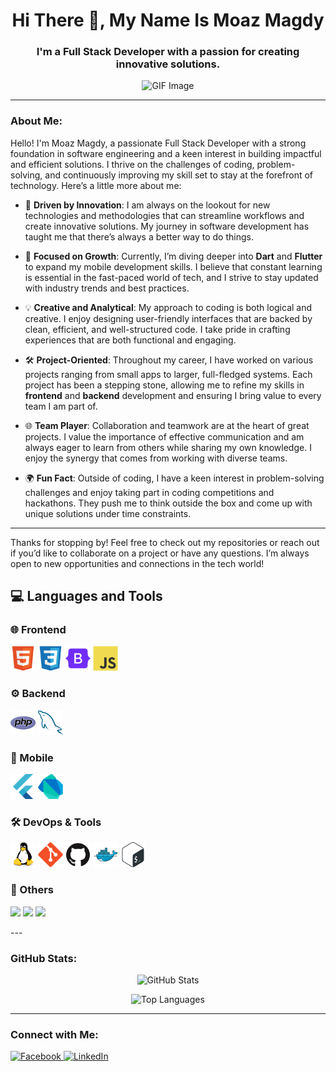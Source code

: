 <h1 align="center">Hi There 👋, My Name Is Moaz Magdy</h1>
<h3 align="center">I'm a Full Stack Developer with a passion for creating innovative solutions.</h3>

<p align="center">
  <img src="https://user-images.githubusercontent.com/yourusername/yourimage.gif" alt="GIF Image" width="400"/>
</p>

---

### About Me:

Hello! I'm Moaz Magdy, a passionate Full Stack Developer with a strong foundation in software engineering and a keen interest in building impactful and efficient solutions. I thrive on the challenges of coding, problem-solving, and continuously improving my skill set to stay at the forefront of technology. Here’s a little more about me:

- 🚀 **Driven by Innovation**: I am always on the lookout for new technologies and methodologies that can streamline workflows and create innovative solutions. My journey in software development has taught me that there’s always a better way to do things.
  
- 🎯 **Focused on Growth**: Currently, I’m diving deeper into **Dart** and **Flutter** to expand my mobile development skills. I believe that constant learning is essential in the fast-paced world of tech, and I strive to stay updated with industry trends and best practices.

- 💡 **Creative and Analytical**: My approach to coding is both logical and creative. I enjoy designing user-friendly interfaces that are backed by clean, efficient, and well-structured code. I take pride in crafting experiences that are both functional and engaging.

- 🛠️ **Project-Oriented**: Throughout my career, I have worked on various projects ranging from small apps to larger, full-fledged systems. Each project has been a stepping stone, allowing me to refine my skills in **frontend** and **backend** development and ensuring I bring value to every team I am part of.

- 🌐 **Team Player**: Collaboration and teamwork are at the heart of great projects. I value the importance of effective communication and am always eager to learn from others while sharing my own knowledge. I enjoy the synergy that comes from working with diverse teams.

- 🌍 **Fun Fact**: Outside of coding, I have a keen interest in problem-solving challenges and enjoy taking part in coding competitions and hackathons. They push me to think outside the box and come up with unique solutions under time constraints.

---

Thanks for stopping by! Feel free to check out my repositories or reach out if you’d like to collaborate on a project or have any questions. I’m always open to new opportunities and connections in the tech world!


## 💻 Languages and Tools  

### 🌐 Frontend  
<p align="left">
  <img src="https://raw.githubusercontent.com/devicons/devicon/master/icons/html5/html5-original.svg" width="40"/> 
  <img src="https://raw.githubusercontent.com/devicons/devicon/master/icons/css3/css3-original.svg" width="40"/> 
  <img src="https://raw.githubusercontent.com/devicons/devicon/master/icons/bootstrap/bootstrap-plain.svg" width="40"/> 
  <img src="https://raw.githubusercontent.com/devicons/devicon/master/icons/javascript/javascript-original.svg" width="40"/> 
</p>

### ⚙️ Backend  
<p align="left">
  <img src="https://raw.githubusercontent.com/devicons/devicon/master/icons/php/php-original.svg" width="40"/> 
  <img src="https://raw.githubusercontent.com/devicons/devicon/master/icons/mysql/mysql-original.svg" width="40"/> 
</p>

### 📱 Mobile  
<p align="left">
  <img src="https://raw.githubusercontent.com/devicons/devicon/master/icons/flutter/flutter-original.svg" width="40"/> 
  <img src="https://raw.githubusercontent.com/devicons/devicon/master/icons/dart/dart-original.svg" width="40"/> 
</p>

### 🛠️ DevOps & Tools  
<p align="left">
  <img src="https://raw.githubusercontent.com/devicons/devicon/master/icons/linux/linux-original.svg" width="40"/> 
  <img src="https://raw.githubusercontent.com/devicons/devicon/master/icons/git/git-original.svg" width="40"/> 
  <img src="https://raw.githubusercontent.com/devicons/devicon/master/icons/github/github-original.svg" width="40"/> 
  <img src="https://raw.githubusercontent.com/devicons/devicon/master/icons/docker/docker-original.svg" width="40"/> 
  <img src="https://raw.githubusercontent.com/devicons/devicon/master/icons/bash/bash-original.svg" width="40"/> 
</p>

### 🧰 Others  
<p align="left">
  <img src="https://www.vectorlogo.zone/logos/visualstudio_code/visualstudio_code-icon.svg" width="40"/> 
  <img src="https://www.vectorlogo.zone/logos/getpostman/getpostman-icon.svg" width="40"/> 
  <img src="https://www.vectorlogo.zone/logos/figma/figma-icon.svg" width="40"/> 
</p>
---

### GitHub Stats:
<p align="center">
  <img src="https://github-readme-stats.vercel.app/api?username=MoazMagdy19&show_icons=true&theme=dark" alt="GitHub Stats"/>
</p>
<p align="center">
  <img src="https://github-readme-stats.vercel.app/api/top-langs/?username=MoazMagdy19&layout=compact&theme=dark" alt="Top Languages"/>
</p>

---

### Connect with Me:
<p align="left">
  <a href="https://www.facebook.com/moaz.magdy.7393?mibextid=LQQJ4d" target="_blank">
    <img src="https://img.shields.io/badge/Facebook-%231877F2.svg?style=for-the-badge&logo=facebook&logoColor=white" alt="Facebook"/>
  </a>
  <a href="http://linkedin.com/in/moaz-magdy-23a965239" target="_blank">
    <img src="https://img.shields.io/badge/LinkedIn-%230A66C2.svg?style=for-the-badge&logo=linkedin&logoColor=white" alt="LinkedIn"/>
  </a>
</p>
